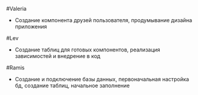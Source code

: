 #Valeria
- Создание компонента друзей пользователя, продумывание дизайна приложения

#Lev
- Создание таблиц для готовых компонентов, реализация зависимостей и внедрение в код

#Ramis
- Создание и подключение базы данных, первоначальная настройка бд, создание таблиц, начальное заполнение
